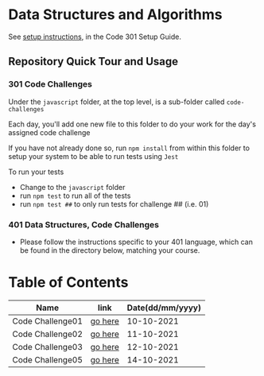 # Data Structures and Algorithms

See [setup instructions](https://codefellows.github.io/setup-guide/code-301/3-code-challenges), in the Code 301 Setup Guide.

## Repository Quick Tour and Usage

### 301 Code Challenges

Under the `javascript` folder, at the top level, is a sub-folder called `code-challenges`

Each day, you'll add one new file to this folder to do your work for the day's assigned code challenge

If you have not already done so, run `npm install` from within this folder to setup your system to be able to run tests using `Jest`

To run your tests

- Change to the `javascript` folder
- run `npm test` to run all of the tests
- run `npm test ##` to only run tests for challenge ## (i.e. 01)

### 401 Data Structures, Code Challenges

- Please follow the instructions specific to your 401 language, which can be found in the directory below, matching your course.

# Table of Contents
| Name                      | link                     |Date(dd/mm/yyyy)|
| ---------------           | -------------------      |----------- |
|Code Challenge01           | [go here](https://github.com/majedalswaeer/data-structures-and-algorithms/blob/array-reverse/python/code_challenges/array_reverse_lab01/README.md)|10-10-2021  |
|Code Challenge02           | [go here](https://github.com/majedalswaeer/data-structures-and-algorithms/blob/array-insert-shift/python/code_challenges/array_insert_shift_lab02/README.md)|11-10-2021  |
|Code Challenge03           | [go here](https://github.com/majedalswaeer/data-structures-and-algorithms/blob/array-binary-search/python/code_challenges/array_binary_search_lab03/README.md)|12-10-2021  |
|Code Challenge05           | [go here](https://github.com/majedalswaeer/data-structures-and-algorithms/blob/linked-list/python/linked_list/README.md)|14-10-2021  |

